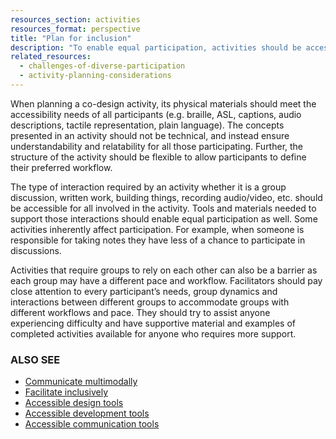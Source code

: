 ```yaml
---
resources_section: activities
resources_format: perspective
title: "Plan for inclusion"
description: "To enable equal participation, activities should be accessible and understandable for all participants."
related_resources:
  - challenges-of-diverse-participation
  - activity-planning-considerations
---
```


When planning a co-design activity, its physical materials  should meet the accessibility needs of all participants (e.g. braille, ASL, captions, audio descriptions, tactile representation, plain language). The concepts presented in an activity should not be technical, and instead ensure understandability and relatability for all those participating. Further, the structure of the activity should be flexible to allow participants to define their preferred workflow. 


The type of interaction required by an activity whether it is a group discussion, written work, building things, recording audio/video, etc. should be accessible for all involved in the activity. Tools and materials needed to support those interactions should enable equal participation as well. Some activities inherently affect participation. For example, when someone is responsible for taking notes they have less of a chance to participate in discussions. 


Activities that require groups to rely on each other can also be a barrier as each group may have a different pace and workflow. Facilitators should pay close attention to every participant’s needs, group dynamics and interactions between different groups to accommodate groups with different workflows and pace. They should try to assist anyone experiencing difficulty and have supportive material and examples of completed activities available for anyone who requires more support.

### ALSO SEE

- [Communicate multimodally](https://guide.inclusivedesign.ca/practices/CommunicateMultimodally.html)
- [Facilitate inclusively](https://guide.inclusivedesign.ca/practices/FacilitateInclusively.html)
- [Accessible design tools](https://guide.inclusivedesign.ca/tools/AccessibleDesignTools.html)
- [Accessible development tools](https://guide.inclusivedesign.ca/tools/AccessibleDevelopmentTools.html)
- [Accessible communication tools](https://guide.inclusivedesign.ca/tools/AccessibleCommunicationTools.html)